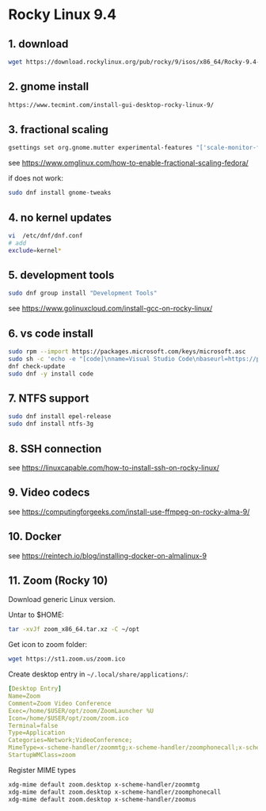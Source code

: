 # Rocky Linux 9.4

## 1. download

```sh
wget https://download.rockylinux.org/pub/rocky/9/isos/x86_64/Rocky-9.4-x86_64-minimal.iso
```

## 2. gnome install

```sh
https://www.tecmint.com/install-gui-desktop-rocky-linux-9/
```

## 3. fractional scaling

```sh
gsettings set org.gnome.mutter experimental-features "['scale-monitor-framebuffer']"
```

see https://www.omglinux.com/how-to-enable-fractional-scaling-fedora/

if does not work:

```sh
sudo dnf install gnome-tweaks 
```

## 4. no kernel updates

```sh
vi  /etc/dnf/dnf.conf
# add
exclude=kernel*
```

## 5. development tools

```sh
sudo dnf group install "Development Tools"
```

see https://www.golinuxcloud.com/install-gcc-on-rocky-linux/

## 6. vs code install

```sh
sudo rpm --import https://packages.microsoft.com/keys/microsoft.asc
sudo sh -c 'echo -e "[code]\nname=Visual Studio Code\nbaseurl=https://packages.microsoft.com/yumrepos/vscode\nenabled=1\ngpgcheck=1\ngpgkey=https://packages.microsoft.com/keys/microsoft.asc" > /etc/yum.repos.d/vscode.repo'
dnf check-update
sudo dnf -y install code
```

## 7. NTFS support

```sh
sudo dnf install epel-release
sudo dnf install ntfs-3g
```

## 8. SSH connection

see https://linuxcapable.com/how-to-install-ssh-on-rocky-linux/

## 9. Video codecs

see https://computingforgeeks.com/install-use-ffmpeg-on-rocky-alma-9/

## 10. Docker

see https://reintech.io/blog/installing-docker-on-almalinux-9

## 11. Zoom (Rocky 10)

Download generic Linux version.

Untar to $HOME:

```sh
tar -xvJf zoom_x86_64.tar.xz -C ~/opt
```

Get icon to zoom folder:

```sh
wget https://st1.zoom.us/zoom.ico
```

Create desktop entry in `~/.local/share/applications/`:

```yaml
[Desktop Entry]
Name=Zoom
Comment=Zoom Video Conference
Exec=/home/$USER/opt/zoom/ZoomLauncher %U
Icon=/home/$USER/opt/zoom/zoom.ico
Terminal=false
Type=Application
Categories=Network;VideoConference;
MimeType=x-scheme-handler/zoommtg;x-scheme-handler/zoomphonecall;x-scheme-handler/zoomus;
StartupWMClass=zoom
```

Register MIME types

```sh
xdg-mime default zoom.desktop x-scheme-handler/zoommtg
xdg-mime default zoom.desktop x-scheme-handler/zoomphonecall
xdg-mime default zoom.desktop x-scheme-handler/zoomus
```
